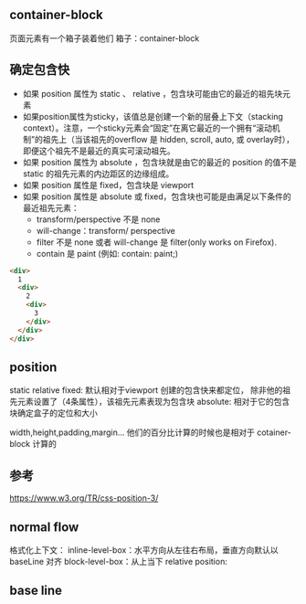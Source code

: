 ## container-block
页面元素有一个箱子装着他们
箱子：container-block

## 确定包含快
- 如果 position 属性为 static 、 relative ，包含块可能由它的最近的祖先块元素
- 如果position属性为sticky，该值总是创建一个新的层叠上下文（stacking context）。注意，一个sticky元素会“固定”在离它最近的一个拥有“滚动机制”的祖先上（当该祖先的overflow 是 hidden, scroll, auto, 或 overlay时），即便这个祖先不是最近的真实可滚动祖先。
- 如果 position 属性为 absolute ，包含块就是由它的最近的 position 的值不是 static 的祖先元素的内边距区的边缘组成。
- 如果 position 属性是 fixed，包含块是 viewport
- 如果 position 属性是 absolute 或 fixed，包含块也可能是由满足以下条件的最近祖先元素：
  - transform/perspective 不是 none
  - will-change：transform/ perspective
  - filter 不是 none 或者 will-change 是 filter(only works on Firefox).
  - contain 是 paint (例如: contain: paint;)
```html
<div>
  1
  <div>
    2
    <div>
      3
    </div>
  </div>
</div>
```

## position
static
relative
fixed: 默认相对于viewport 创建的包含快来都定位，
除非他的祖先元素设置了（4条属性），该祖先元素表现为包含块
absolute: 相对于它的包含块确定盒子的定位和大小

width,height,padding,margin...  他们的百分比计算的时候也是相对于 cotainer-block 计算的

## 参考
https://www.w3.org/TR/css-position-3/


## normal flow
格式化上下文：
inline-level-box：水平方向从左往右布局，垂直方向默认以 baseLine 对齐
block-level-box：从上当下
relative position:


## base line



